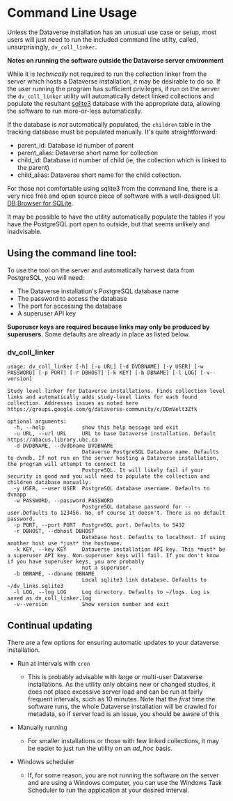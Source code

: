 # Command Line Usage

Unless the Dataverse installation has an unusual use case or setup, most users will just need to run the included command line utilty, called, unsurprisingly, `dv_coll_linker`.

**Notes on running the software outside the Dataverse server environment**

While it is *technically* not required to run the collection linker from the server which hosts a Dataverse installation, it may be desirable to do so. If the user running the program has sufficient privileges, if run on the server the `dv_coll_linker` utility will automatically detect linked collections and populate the resultant [sqlite3](https://sqlite.org) database with the appropriate data, allowing the software to run more-or-less automatically.

If the database is *not* automatically populated, the `children` table in the tracking database must be populated manually. It's quite straightforward:

* parent_id: Database id number of parent
* parent_alias: Dataverse short name for collection
* child_id: Database id number of child (ie, the collection which is linked to the parent)
* child_alias: Dataverse short name for the child collection.

For those not comfortable using sqlite3 from the command line, there is a very nice free and open source piece of software with a well-designed UI: [DB Browser for SQLite](https://sqlitebrowser.org).

It may be possible to have the utility automatically populate the tables if you have the PostgreSQL port open to outside, but that seems unlikely and inadvisable.

## Using the command line tool:

To use the tool on the server and automatically harvest data from PostgreSQL, you will need:

* The Dataverse installation's PostgreSQL database name
* The password to access the database
* The port for accessing the database
* A superuser API key

**Superuser keys are required because links may only be produced by superusers.** Some defaults are already in place as listed below.

### dv_coll_linker

```nohighlight
usage: dv_coll_linker [-h] [-u URL] [-d DVDBNAME] [-y USER] [-w PASSWORD] [-p PORT] [-r DBHOST] [-k KEY] [-b DBNAME] [-l LOG] [-v--version]
   
Study level linker for Dataverse installations. Finds collection level links and automatically adds study-level links for each found collection. Addresses issues as noted here
https://groups.google.com/g/dataverse-community/c/DDmVelt3Zfk
  
optional arguments:
  -h, --help            show this help message and exit
  -u URL, --url URL     URL to base Dataverse installation. Default https://abacus.library.ubc.ca
  -d DVDBNAME, --dvdbname DVDBNAME
                        Dataverse PostgreSQL Database name. Defaults to dvndb. If not run on the server hosting a Dataverse installation, the program will attempt to connect to
                        PostgreSQL. It will likely fail if your security is good and you will need to populate the collection and children database manually.
  -y USER, --user USER  PostgreSQL database username. Defaults to dvnapp
  -w PASSWORD, --password PASSWORD
                        PostgreSQL database password for --user.Defaults to 123456. No, of course it doesn't. There is no default password.
  -p PORT, --port PORT  PostgreSQL port. Defaults to 5432
  -r DBHOST, --dbhost DBHOST
                        Database host. Defaults to localhost. If using another host use *just* the hostname.
  -k KEY, --key KEY     Dataverse installation API key. This *must* be a superuser API key. Non-superuser keys will fail. If you don't know if you have superuser keys, you are probably
                        not a superuser.
  -b DBNAME, --dbname DBNAME
                        Local sqlite3 link database. Defaults to ~/dv_links.sqlite3
  -l LOG, --log LOG     Log directory. Defaults to ~/logs. Log is saved as dv_coll_linker.log
  -v--version           Show version number and exit
```

## Continual updating 

There are a few options for ensuring automatic updates to your dataverse installation.

* Run at intervals with `cron`
	* This is probably advisable with large or multi-user Dataverse installations. As the utility only obtains new or changed studies, it does not place excessive server load and can be run at fairly frequent intervals, such as 10 minutes. Note that the *first* time the software runs, the whole Dataverse installation will be crawled for metadata, so if server load is an issue, you should be aware of this

* Manually running
	* For smaller installations or those with few linked collections, it may be easier to just run the utility on an *ad_hoc* basis.

* Windows scheduler
	* If, for some reason, you are not running the software on the server and are using a Windows computer, you can use the Windows Task Scheduler to run the application at your desired interval.
